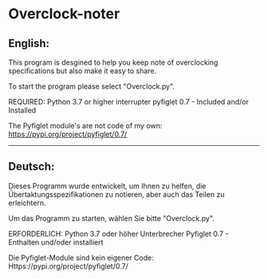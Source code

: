 # Overclock-noter

English:
-----------------------------------------------------------------------------------------------------------------------------------
This program is desgined to help you keep note of overclocking specifications but also make it easy to share.

To start the program please select "Overclock.py".

REQUIRED:
Python 3.7 or higher interrupter
pyfiglet 0.7 - Included and/or Installed

The Pyfiglet module's are not code of my own: 
https://pypi.org/project/pyfiglet/0.7/

-----------------------------------------------------------------------------------------------------------------------------------
Deutsch:
-----------------------------------------------------------------------------------------------------------------------------------
Dieses Programm wurde entwickelt, um Ihnen zu helfen, die Übertaktungsspezifikationen zu notieren, aber auch das Teilen zu erleichtern.

Um das Programm zu starten, wählen Sie bitte "Overclock.py".

ERFORDERLICH:
Python 3.7 oder höher Unterbrecher
Pyfiglet 0.7 - Enthalten und/oder installiert

Die Pyfiglet-Module sind kein eigener Code:
Https://pypi.org/project/pyfiglet/0.7/


